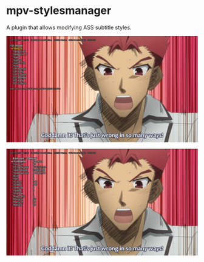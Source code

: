 # mpv-stylesmanager
A plugin that allows modifying ASS subtitle styles.

![Example 1 for Stylesmanager](https://github.com/magnum357i/mpv-stylesmanager/blob/main/stylesmanager1.jpg)

![Example 2 for Stylesmanager](https://github.com/magnum357i/mpv-stylesmanager/blob/main/stylesmanager2.jpg)
